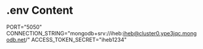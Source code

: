 # .env Content
PORT="5050"
CONNECTION_STRING="mongodb+srv://iheb:iheb@cluster0.ype3jqc.mongodb.net/"
ACCESS_TOKEN_SECRET="iheb1234"
